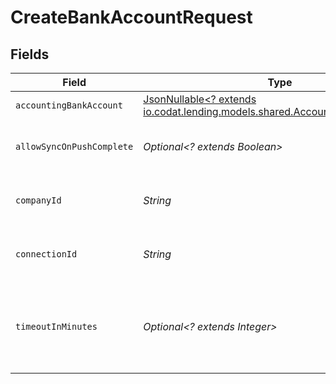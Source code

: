 # CreateBankAccountRequest


## Fields

| Field                                                                                                                        | Type                                                                                                                         | Required                                                                                                                     | Description                                                                                                                  | Example                                                                                                                      |
| ---------------------------------------------------------------------------------------------------------------------------- | ---------------------------------------------------------------------------------------------------------------------------- | ---------------------------------------------------------------------------------------------------------------------------- | ---------------------------------------------------------------------------------------------------------------------------- | ---------------------------------------------------------------------------------------------------------------------------- |
| `accountingBankAccount`                                                                                                      | [JsonNullable<? extends io.codat.lending.models.shared.AccountingBankAccount>](../../models/shared/AccountingBankAccount.md) | :heavy_minus_sign:                                                                                                           | N/A                                                                                                                          |                                                                                                                              |
| `allowSyncOnPushComplete`                                                                                                    | *Optional<? extends Boolean>*                                                                                                | :heavy_minus_sign:                                                                                                           | Allow a sync upon push completion.                                                                                           |                                                                                                                              |
| `companyId`                                                                                                                  | *String*                                                                                                                     | :heavy_check_mark:                                                                                                           | Unique identifier for a company.                                                                                             | 8a210b68-6988-11ed-a1eb-0242ac120002                                                                                         |
| `connectionId`                                                                                                               | *String*                                                                                                                     | :heavy_check_mark:                                                                                                           | Unique identifier for a connection.                                                                                          | 2e9d2c44-f675-40ba-8049-353bfcb5e171                                                                                         |
| `timeoutInMinutes`                                                                                                           | *Optional<? extends Integer>*                                                                                                | :heavy_minus_sign:                                                                                                           | Time limit for the push operation to complete before it is timed out.                                                        |                                                                                                                              |